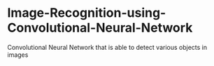 # Image-Recognition-using-Convolutional-Neural-Network
Convolutional Neural Network that is able to detect various objects in images
